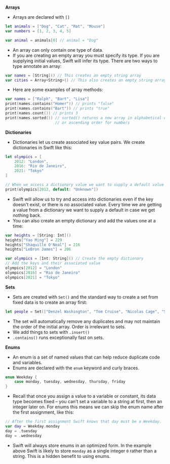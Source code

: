**Arrays**
* Arrays are declared with `[]`
```swift
let animals = ["Dog", "Cat", "Rat", "Mouse"]
var numbers = [1, 2, 3, 4, 5]

var animal = animals[0] // animal = "Dog"
```
* An array can only contain one type of data.
* If you are creating an empty array you must specify its type. If you are supplying initial values, Swift will infer its type. There are two ways to type annotate an array:
```swift
var names = [String]() // This creates an empty string array
var cities = Array<String>() // This also creates an empty string array
```
* Here are some examples of array methods:
```swift
var names = ["Ralph", "Bart", "Lisa"]
print(names.contains("Homer")) // prints "false"
print(names.contains("Bart")) // prints "true"
print(names.count()) // prints 3
print(names.sorted()) // sorted() returns a new array in alphabetical order
					  // or ascending order for numbers
```

**Dictionaries**
* Dictionaries let us create associated key value pairs. We create dictionaries in Swift like this:
```swift
let olympics = [
    2012: "London",
    2016: "Rio de Janeiro",
    2021: "Tokyo"
]

// When we access a dictionary value we want to supply a default value in case we don't get a value back 
print(olympics[2012, default: "Unknown"])
```
* Swift will allow us to try and access into dictionaries even if the key doesn't exist, or there is no associated value. Every time we are getting a value from a dictionary we want to supply a default in case we get nothing back.
* You can also create an empty dictionary and add the values one at a time:
```swift
var heights = [String: Int]()
heights["Yao Ming"] = 229
heights["Shaquille O'Neal"] = 216
heights["LeBron James"] = 206

var olympics = [Int: String]() // Create the empty dictionary
// Add the keys and their associated value
olympics[2012] = "London"
olympics[2016] = "Rio de Janeiro"
olympics[2021] = "Tokyo"
```

**Sets**
* Sets are created with `Set()` and the standard way to create a set from fixed data is to create an array first:
```swift
let people = Set(["Denzel Washington", "Tom Cruise", "Nicolas Cage", "Samuel L Jackson"])
```
* The set will automatically remove any duplicates and may not maintain the order of the initial array. Order is irrelevant to sets.
* We add things to sets with `.insert()`
* `.contains()` runs exceptionally fast on sets.

**Enums**
* An enum is a set of named values that can help reduce duplicate code and variables. 
* Enums are declared with the `enum` keyword and curly braces.
```swift
enum Weekday {
	case monday, tuesday, wednesday, thursday, friday
}
```

* Recall that once you assign a value to a variable or constant, its data type becomes fixed – you can’t set a variable to a string at first, then an integer later on. For enums this means we can skip the enum name after the first assignment, like this:
```swift
// After the first assignment Swift knows that day must be a Weekday.
var day = Weekday.monday
day = .tuesday
day = .wednesday
```
* Swift will always store enums in an optimized form. In the example above Swift is likely to store `monday` as a single integer `0` rather than a string. This is a hidden benefit to using enums.